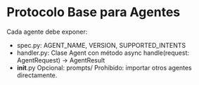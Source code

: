 # Protocolo Base para Agentes
Cada agente debe exponer:
- spec.py: AGENT_NAME, VERSION, SUPPORTED_INTENTS
- handler.py: Clase <Nombre>Agent con método async handle(request: AgentRequest) -> AgentResult
- __init__.py
Opcional: prompts/
Prohibido: importar otros agentes directamente.
